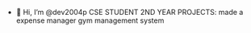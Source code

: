- 👋 Hi, I’m @dev2004p
CSE STUDENT 2ND YEAR 
PROJECTS: made a expense manager 
          gym management system
